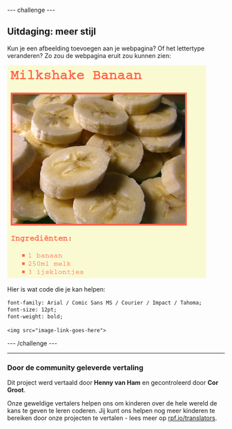 --- challenge ---

## Uitdaging: meer stijl

Kun je een afbeelding toevoegen aan je webpagina? Of het lettertype veranderen? Zo zou de webpagina eruit zou kunnen zien:

![screenshot](images/recipe-final.png)

Hier is wat code die je kan helpen:

    font-family: Arial / Comic Sans MS / Courier / Impact / Tahoma;
    font-size: 12pt;
    font-weight: bold;
    
    <img src="image-link-goes-here">
    

--- /challenge ---

***

### Door de community geleverde vertaling

Dit project werd vertaald door **Henny van Ham** en gecontroleerd door **Cor Groot**.

Onze geweldige vertalers helpen ons om kinderen over de hele wereld de kans te geven te leren coderen. Jij kunt ons helpen nog meer kinderen te bereiken door onze projecten te vertalen - lees meer op [rpf.io/translators](https://rpf.io/translators).
